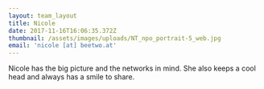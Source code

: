 ```yaml
---
layout: team_layout
title: Nicole
date: 2017-11-16T16:06:35.372Z
thumbnail: /assets/images/uploads/NT_npo_portrait-5_web.jpg
email: 'nicole [at] beetwo.at'
---
```

Nicole has the big picture and the networks in mind. She also keeps a cool head and always has a smile to share.




